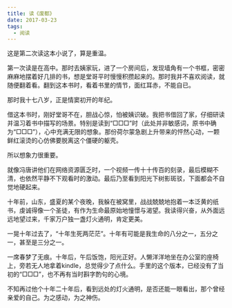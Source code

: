 ```yaml
---
title: 读《废都》
date: 2017-03-23
tags:
  - 阅读
---
```


这是第二次读这本小说了，算是重温。

第一次读是在高中。那时去姨家玩，进了一个房间后，发现墙角有一个书框，密密麻麻地摆着好几排的书，想是堂哥平时慢慢积攒起来的。那时我并不喜欢阅读，就随便翻着看。翻到这本书时，看着书里的情节，面红耳赤，不能自已。

那时我十七八岁，正是情窦初开的年纪。

借这本书时，刚好堂哥不在，胆战心惊，怕被姨识破。我把书借回了家，仔细研读并温习着书中描写的场景。特别是读到“□□□”时（此处并非敏感词，原书中确为“□□□”），心中充满无限的想象。那份荷尔蒙急剧上升带来的怦然心动，一颗鲜红滚烫的心仿佛要脱离这个僵硬的躯壳。

所以想象力很重要。

就像冯唐讲他们在网络资源匮乏时，一个视频一传十十传百的刻录，最后模糊不清，也依然平静不下观看时的激动。最后乃至看到阳光下树影斑驳，下面都会不自觉地硬起来。

十年前，山东，盛夏的某个夜晚，我躲在被窝里，战战兢兢地抱着一本泛黄的纸书，虔诚得像一个圣徒，有作为生命最原始地憧憬与渴望。我读得兴奋，从外面远远地望过来，千家万户独一盏灯火通明，肯定更美。

一晃十年过去了，“十年生死两茫茫”。十年有可能是我生命的八分之一，五分之一，甚至是三分之一。

一席春梦了无痕。十年后，午后饭饱，阳光正好。人懒洋洋地坐在办公室的座椅上，旁若无人地拿着kindle，总觉得少了点什么。手里的这个版本，已经没有了当初的“□□□”，也不再有当时斟字酌句的心境。

不知再过他个十年二十年后，看到远处的灯火通明，是否还能一眼看出，那个曾经亲爱的自己。为之感动，为之神伤。
